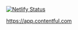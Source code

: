 [![Netlify Status](https://api.netlify.com/api/v1/badges/0b63c4f9-aba7-40ae-ac69-9f7c97f1062e/deploy-status)](https://app.netlify.com/sites/gallant-almeida-12a833/deploys)

https://app.contentful.com